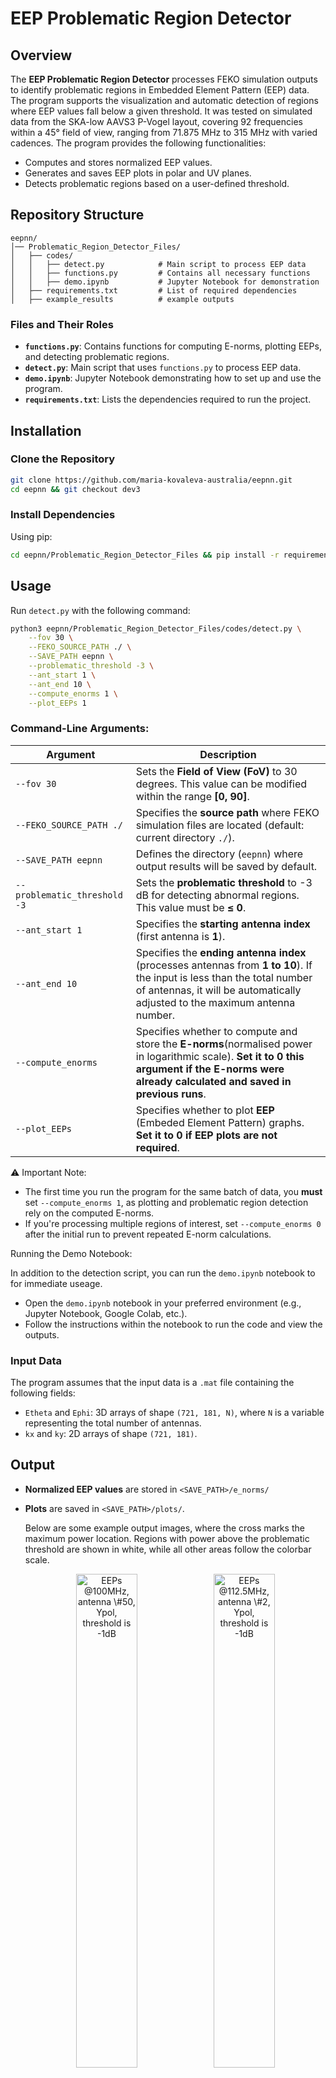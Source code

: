 # EEP Problematic Region Detector

## Overview
The **EEP Problematic Region Detector** processes FEKO simulation outputs to identify problematic regions in Embedded Element Pattern (EEP) data. The program supports the visualization and automatic detection of regions where EEP values fall below a given threshold. It was tested on simulated data from the SKA-low AAVS3 P-Vogel layout, covering 92 frequencies within a 45° field of view, ranging from 71.875 MHz to 315 MHz with varied cadences. The program provides the following functionalities:

- Computes and stores normalized EEP values.
- Generates and saves EEP plots in polar and UV planes.
- Detects problematic regions based on a user-defined threshold.

## Repository Structure
```
eepnn/
│── Problematic_Region_Detector_Files/
│   ├── codes/
│   │   ├── detect.py            # Main script to process EEP data
│   │   ├── functions.py         # Contains all necessary functions
│   │   ├── demo.ipynb           # Jupyter Notebook for demonstration
│   ├── requirements.txt         # List of required dependencies
│   ├── example_results          # example outputs

```

### Files and Their Roles
- **`functions.py`**: Contains functions for computing E-norms, plotting EEPs, and detecting problematic regions.
- **`detect.py`**: Main script that uses `functions.py` to process EEP data.
- **`demo.ipynb`**: Jupyter Notebook demonstrating how to set up and use the program.
- **`requirements.txt`**: Lists the dependencies required to run the project.

## Installation

### Clone the Repository
```bash
git clone https://github.com/maria-kovaleva-australia/eepnn.git
cd eepnn && git checkout dev3
```

### Install Dependencies
Using pip:
```bash
cd eepnn/Problematic_Region_Detector_Files && pip install -r requirements.txt
```

## Usage
Run `detect.py` with the following command:
```bash
python3 eepnn/Problematic_Region_Detector_Files/codes/detect.py \
    --fov 30 \
    --FEKO_SOURCE_PATH ./ \
    --SAVE_PATH eepnn \
    --problematic_threshold -3 \
    --ant_start 1 \
    --ant_end 10 \
    --compute_enorms 1 \
    --plot_EEPs 1
```

### Command-Line Arguments:

| Argument                     | Description |
|------------------------------|-------------|
| `--fov 30`                   | Sets the **Field of View (FoV)** to 30 degrees. This value can be modified within the range **[0, 90]**. |
| `--FEKO_SOURCE_PATH ./`      | Specifies the **source path** where FEKO simulation files are located (default: current directory `./`). |
| `--SAVE_PATH eepnn`          | Defines the directory (`eepnn`) where output results will be saved by default. |
| `--problematic_threshold -3` | Sets the **problematic threshold** to -3 dB for detecting abnormal regions. This value must be **≤ 0**. |
| `--ant_start 1`              | Specifies the **starting antenna index** (first antenna is **1**). |
| `--ant_end 10`               | Specifies the **ending antenna index** (processes antennas from **1 to 10**). If the input is less than the total number of antennas, it will be automatically adjusted to the maximum antenna number. |
| `--compute_enorms`           | Specifies whether to compute and store the **E-norms**(normalised power in logarithmic scale). **Set it to 0 this argument if the E-norms were already calculated and saved in previous runs**. |
| `--plot_EEPs`                | Specifies whether to plot **EEP** (Embeded Element Pattern) graphs. **Set it to 0 if EEP plots are not required**. |

⚠️ Important Note:

- The first time you run the program for the same batch of data, you **must** set `--compute_enorms 1`, as plotting and problematic region detection rely on the computed E-norms.
- If you're processing multiple regions of interest, set `--compute_enorms 0` after the initial run to prevent repeated E-norm calculations.

Running the Demo Notebook:

In addition to the detection script, you can run the `demo.ipynb` notebook to for immediate useage.

- Open the `demo.ipynb` notebook in your preferred environment (e.g., Jupyter Notebook, Google Colab, etc.).
- Follow the instructions within the notebook to run the code and view the outputs.

### Input Data
The program assumes that the input data is a `.mat` file containing the following fields:

- `Etheta` and `Ephi`: 3D arrays of shape `(721, 181, N)`, where `N` is a variable representing the total number of antennas.
- `kx` and `ky`: 2D arrays of shape `(721, 181)`.

## Output
- **Normalized EEP values** are stored in `<SAVE_PATH>/e_norms/`
- **Plots** are saved in `<SAVE_PATH>/plots/`.

  Below are some example output images, where the cross marks the maximum power location. Regions with power above the problematic threshold are shown in white, while all other areas follow the colorbar scale.

  <p align="center">
    <img src="eepnn/Problematic_Region_Detector_Files/example_results/100MHz_Ypol_#50_-1.0dB.png" 
         alt="EEPs @100MHz, antenna \#50, Ypol, threshold is -1dB" width="45%">
    <img src="eepnn/Problematic_Region_Detector_Files/example_results/112.5MHz_Ypol_#2_-1.0dB.png" 
         alt="EEPs @112.5MHz, antenna \#2, Ypol, threshold is -1dB" width="45%">
  </p>

  <p align="center">
    <img src="eepnn/Problematic_Region_Detector_Files/example_results/118.75MHz_Xpol_#2_-1.0dB.png" 
         alt="EEPs @118.75MHz, antenna \#2, Xpol, threshold is -1dB" width="45%">
    <img src="eepnn/Problematic_Region_Detector_Files/example_results/306.25MHz_Xpol_#1_-3.0dB.png" 
         alt="EEPs @306.25MHz, antenna \#1, Xpol, threshold is -3dB" width="45%">
  </p>

- **Detected Problematic Regions** are recorded in a CSV file located at `<SAVE_PATH>/result/`.

  Here is the column descriptions for the CSV file:

  | **Column**                    | **Description** |
  |-------------------------------|-----------------|
  | **threshold**                  | The power threshold (in dB) used to identify problematic regions. |
  | **theta_range**                | The range of theta (elevation) angles where issues were detected. |
  | **phi_range**                  | The range of phi (azimuth) angles where issues were detected. |
  | **antenna**                    | The antenna index where the problematic region was found. |
  | **freq.**                       | The frequency (in MHz) at which the issue was detected. |
  | **pol.**                        | The polarization (X or Y) of the signal. |
  | **FOV**                         | The field of view (in degrees) considered for the analysis. |
  | **minimum_dB_in_region**       | The minimum power level (in dB) recorded within the problematic region. |
  | **ant_max_power**              | The maximum power detected at the antenna within the problematic region. |
  | **max_power_coords_in_fov**    | The coordinates (theta, phi) where the maximum power was observed within the field of view. |


## Example Workflow
1. **Compute and save E-norms, plot and save EEPs and output csv file:**
   ```bash
   python3 eepnn/Problematic_Region_Detector_Files/codes/detect.py \
    --fov 30 \
    --FEKO_SOURCE_PATH ./ \
    --SAVE_PATH eepnn \
    --problematic_threshold -3 \
    --ant_start 1 \
    --ant_end 10 \
    --compute_enorms 1 \
    --plot_EEPs 1
   ```
2. **Compute and save E-norms and output csv file (no plot):**
   ```bash
     python3 eepnn/Problematic_Region_Detector_Files/codes/detect.py \
    --fov 30 \
    --FEKO_SOURCE_PATH ./ \
    --SAVE_PATH eepnn \
    --problematic_threshold -3 \
    --ant_start 1 \
    --ant_end 10 \
    --compute_enorms 1 \
    --plot_EEPs 0
   ```
3. **Plot and save EEPS + output csv file (not compute E-norms, only after the first run):**
   ```bash
    python3 eepnn/Problematic_Region_Detector_Files/codes/detect.py \
    --fov 30 \
    --FEKO_SOURCE_PATH ./ \
    --SAVE_PATH eepnn \
    --problematic_threshold -3 \
    --ant_start 1 \
    --ant_end 10 \
    --compute_enorms 0 \
    --plot_EEPs 1
   ```
4. **output csv file only (not compute E-norms, only after the first run):**
   ```bash
    python3 eepnn/Problematic_Region_Detector_Files/codes/detect.py \
    --fov 30 \
    --FEKO_SOURCE_PATH ./ \
    --SAVE_PATH eepnn \
    --problematic_threshold -3 \
    --ant_start 1 \
    --ant_end 10 \
    --compute_enorms 0 \
    --plot_EEPs 0
   ```
## License
This project is open-source under the MIT License.

## Contact
For questions or contributions, please open an issue or submit a pull request.

